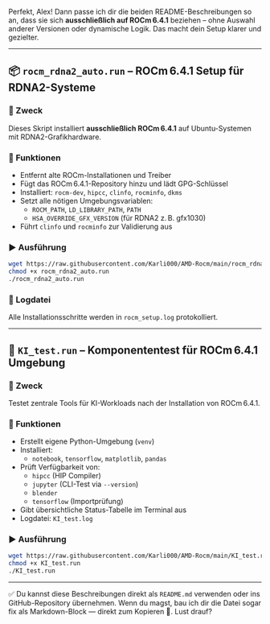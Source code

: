 Perfekt, Alex! Dann passe ich dir die beiden README-Beschreibungen so an, dass sie sich **ausschließlich auf ROCm 6.4.1** beziehen – ohne Auswahl anderer Versionen oder dynamische Logik. Das macht dein Setup klarer und gezielter.

---

## 📦 `rocm_rdna2_auto.run` – ROCm 6.4.1 Setup für RDNA2-Systeme

### 🔧 Zweck  
Dieses Skript installiert **ausschließlich ROCm 6.4.1** auf Ubuntu-Systemen mit RDNA2-Grafikhardware.

### 🚀 Funktionen  
- Entfernt alte ROCm-Installationen und Treiber  
- Fügt das ROCm 6.4.1-Repository hinzu und lädt GPG-Schlüssel  
- Installiert: `rocm-dev`, `hipcc`, `clinfo`, `rocminfo`, `dkms`  
- Setzt alle nötigen Umgebungsvariablen:
  - `ROCM_PATH`, `LD_LIBRARY_PATH`, `PATH`
  - `HSA_OVERRIDE_GFX_VERSION` (für RDNA2 z. B. gfx1030)
- Führt `clinfo` und `rocminfo` zur Validierung aus

### ▶️ Ausführung

```bash
wget https://raw.githubusercontent.com/Karli000/AMD-Rocm/main/rocm_rdna2_auto.run
chmod +x rocm_rdna2_auto.run
./rocm_rdna2_auto.run
```

### 📁 Logdatei  
Alle Installationsschritte werden in `rocm_setup.log` protokolliert.

---

## 🧪 `KI_test.run` – Komponententest für ROCm 6.4.1 Umgebung

### 🔧 Zweck  
Testet zentrale Tools für KI-Workloads nach der Installation von ROCm 6.4.1.

### 🚀 Funktionen  
- Erstellt eigene Python-Umgebung (`venv`)  
- Installiert:  
  - `notebook`, `tensorflow`, `matplotlib`, `pandas`  
- Prüft Verfügbarkeit von:
  - `hipcc` (HIP Compiler)
  - `jupyter` (CLI-Test via `--version`)
  - `blender`
  - `tensorflow` (Importprüfung)
- Gibt übersichtliche Status-Tabelle im Terminal aus  
- Logdatei: `KI_test.log`

### ▶️ Ausführung

```bash
wget https://raw.githubusercontent.com/Karli000/AMD-Rocm/main/KI_test.run -O KI_test.run
chmod +x KI_test.run
./KI_test.run
```

---

✅ Du kannst diese Beschreibungen direkt als `README.md` verwenden oder ins GitHub-Repository übernehmen. Wenn du magst, bau ich dir die Datei sogar fix als Markdown-Block — direkt zum Kopieren 📄. Lust drauf?
